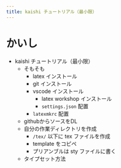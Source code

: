 ```yaml
---
title: kaishi チュートリアル（最小限）
---
```


# かいし

- kaishi チュートリアル（最小限）
  - そもそも
    - latex インストール
    - git インストール
    - vscode インストール
      - latex workshop インストール
      - `settings.json` 配置
    - `latexmkrc` 配置
  - githubからソースをDL
  - 自分の作業ディレクトリを作成
    - `/tex/` 以下に tex ファイルを作成
    - template をコピペ
    - プリアンブルは sty ファイルに書く
  - タイプセット方法